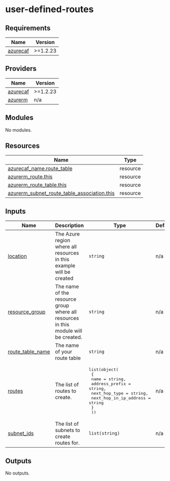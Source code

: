 # user-defined-routes

<!-- BEGINNING OF PRE-COMMIT-TERRAFORM DOCS HOOK -->
## Requirements

| Name | Version |
|------|---------|
| <a name="requirement_azurecaf"></a> [azurecaf](#requirement\_azurecaf) | >=1.2.23 |

## Providers

| Name | Version |
|------|---------|
| <a name="provider_azurecaf"></a> [azurecaf](#provider\_azurecaf) | >=1.2.23 |
| <a name="provider_azurerm"></a> [azurerm](#provider\_azurerm) | n/a |

## Modules

No modules.

## Resources

| Name | Type |
|------|------|
| [azurecaf_name.route_table](https://registry.terraform.io/providers/aztfmod/azurecaf/latest/docs/resources/name) | resource |
| [azurerm_route.this](https://registry.terraform.io/providers/hashicorp/azurerm/latest/docs/resources/route) | resource |
| [azurerm_route_table.this](https://registry.terraform.io/providers/hashicorp/azurerm/latest/docs/resources/route_table) | resource |
| [azurerm_subnet_route_table_association.this](https://registry.terraform.io/providers/hashicorp/azurerm/latest/docs/resources/subnet_route_table_association) | resource |

## Inputs

| Name | Description | Type | Default | Required |
|------|-------------|------|---------|:--------:|
| <a name="input_location"></a> [location](#input\_location) | The Azure region where all resources in this example will be created | `string` | n/a | yes |
| <a name="input_resource_group"></a> [resource\_group](#input\_resource\_group) | The name of the resource group where all resources in this module will be created. | `string` | n/a | yes |
| <a name="input_route_table_name"></a> [route\_table\_name](#input\_route\_table\_name) | The name of your route table | `string` | n/a | yes |
| <a name="input_routes"></a> [routes](#input\_routes) | The list of routes to create. | <pre>list(object(<br>    {<br>      name                   = string,<br>      address_prefix         = string,<br>      next_hop_type          = string,<br>      next_hop_in_ip_address = string<br>    }<br>  ))</pre> | n/a | yes |
| <a name="input_subnet_ids"></a> [subnet\_ids](#input\_subnet\_ids) | The list of subnets to create routes for. | `list(string)` | n/a | yes |

## Outputs

No outputs.
<!-- END OF PRE-COMMIT-TERRAFORM DOCS HOOK -->
